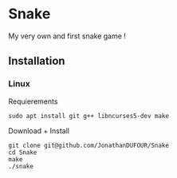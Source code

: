 # Snake
My very own and first snake game !

## Installation

### Linux

Requierements
```
sudo apt install git g++ libncurses5-dev make
```

Download + Install
```
git clone git@github.com/JonathanDUFOUR/Snake
cd Snake
make
./snake
```
